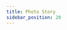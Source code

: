 ```yaml
---
title: Photo Story
sidebar_position: 28
---
```


<!-- dantri-photo-story:START -->
<!-- dantri-photo-story:END -->
